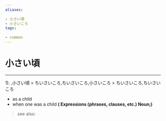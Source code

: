```yaml
---
aliases:
    
- 小さい頃
- 小さいころ
tags:
    
- common
---
```


# 小さい頃
---
1).
,小さい頃 > ちいさいころ,ちいさいころ,小さいころ > ちいさいころ,ちいさいころ

- as a child
- when one was a child
**( Expressions (phrases, clauses, etc.) Noun;)**
> see also: 
            